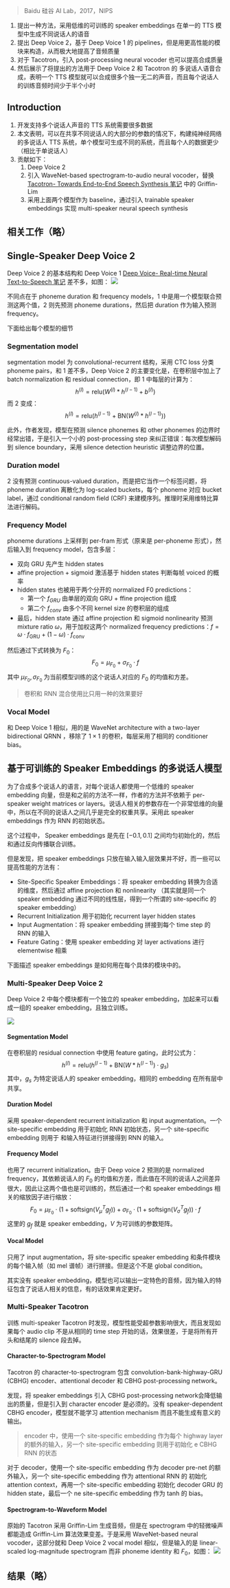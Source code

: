 > Baidu 硅谷 AI Lab，2017，NIPS

1. 提出一种方法，采用低维的可训练的 speaker embeddings 在单一的 TTS 模型中生成不同说话人的语音
2. 提出 Deep Voice 2，基于 Deep Voice 1 的 pipelines，但是用更高性能的模块来构造，从而极大地提高了音频质量
3. 对于 Tacotron，引入 post-processing neural vocoder 也可以提高合成质量
4. 然后展示了将提出的方法用于 Deep Voice 2 和 Tacotron 的 多说话人语音合成，表明一个 TTS 模型就可以合成很多个独一无二的声音，而且每个说话人的训练音频时间少于半个小时

## Introduction

1. 开发支持多个说话人声音的 TTS 系统需要很多数据
2. 本文表明，可以在共享不同说话人的大部分的参数的情况下，构建纯神经网络的多说话人 TTS 系统，单个模型可生成不同的系统，而且每个人的数据更少（相比于单说话人）
3. 贡献如下：
	1. Deep Voice 2
	2. 引入 WaveNet-based spectrogram-to-audio neural vocoder，替换 [Tacotron- Towards End-to-End Speech Synthesis 笔记](Tacotron-%20Towards%20End-to-End%20Speech%20Synthesis%20笔记.md) 中的 Griffin-Lim
	3. 采用上面两个模型作为 baseline，通过引入 trainable speaker embeddings  实现 multi-speaker neural speech synthesis


## 相关工作（略）

## Single-Speaker Deep Voice 2

Deep Voice 2 的基本结构和 Deep Voice 1 [Deep Voice- Real-time Neural Text-to-Speech 笔记](Deep%20Voice-%20Real-time%20Neural%20Text-to-Speech%20笔记.md) 差不多，如图：
![](image/Pasted%20image%2020230830163346.png)

不同点在于  phoneme duration 和 frequency models，1 中是用一个模型联合预测这两个值，2 则先预测 phoneme durations，然后把 duration 作为输入预测  frequency。

下面给出每个模型的细节

### Segmentation model 

segmentation model 为 convolutional-recurrent 结构，采用 CTC loss 分类 phoneme pairs，和 1 差不多，Deep Voice 2 的主要变化是，在卷积层中加上了  batch normalization 和 residual connection，即 1 中每层的计算为：
$$h^{(l)}=\text{relu}\left(W^{(l)}*h^{(l-1)}+b^{(l)}\right)$$
而 2 变成：
$$h^{(l)}=\text{relu}\left(h^{(l-1)}+\text{BN}\left(W^{(l)}*h^{(l-1)}\right)\right)$$

此外，作者发现，模型在预测 silence phonemes 和 other phonemes 的边界时经常出错，于是引入一个小的 post-processing step 来纠正错误：每次模型解码到  silence boundary，采用 silence detection heuristic 调整边界的位置。

### Duration model

2 没有预测 continuous-valued duration，而是把它当作一个标签问题，将 phoneme duration  离散化为 log-scaled buckets，每个 phoneme 对应 bucket label，通过 conditional random field (CRF) 来建模序列。推理时采用维特比算法进行解码。

### Frequency Model

phoneme durations 上采样到  per-fram 形式（原来是 per-phoneme 形式），然后输入到 frequency model，包含多层：
+ 双向 GRU 先产生 hidden states
+ affine projection + sigmoid 激活基于  hidden states 判断每帧 voiced 的概率
+ hidden states 也被用于两个分开的  normalized F0 predictions：
	+ 第一个 $f_{GRU}$ 由单层的双向 GRU + ffine projection 组成
	+ 第二个 $f_{conv}$ 由多个不同 kernel size 的卷积层的组成
+ 最后，hidden state 通过 affine projection 和 sigmoid nonlinearity 预测 mixture ratio $\omega$，用于加权这两个 normalized frequency predictions：$f=\omega\cdot f_\text{GRU}+(1-\omega)\cdot f_{\mathrm{conv}}$

然后通过下式转换为 $F_0$：
$$F_0=\mu_{F_0}+\sigma_{F_0}\cdot f$$
其中 $\mu_{F_0},\sigma_{F_0}$ 为当前模型训练的这个说话人对应的 $F_0$ 的均值和方差。
> 卷积和 RNN 混合使用比只用一种的效果要好

### Vocal Model

和 Deep Voice 1 相似，用的是  WaveNet architecture with a two-layer bidirectional QRNN ，移除了 $1\times 1$ 的卷积，每层采用了相同的  conditioner bias。

## 基于可训练的 Speaker Embeddings 的多说话人模型

为了合成多个说话人的语言，对每个说话人都使用一个低维的 speaker embedding 向量，但是和之前的方法不一样，作者的方法并不依赖于 per-speaker weight matrices or layers。说话人相关的参数存在一个非常低维的向量中，所以在不同的说话人之间几乎是完全的权重共享。采用此 speaker embeddings 作为 RNN 的初始状态。

这个过程中， Speaker embeddings 是先在 $[-0.1,0.1]$ 之间均匀初始化的，然后和通过反向传播联合训练。

但是发现，把 speaker embeddings 只放在输入输入层效果并不好，而一些可以提高性能的方法有：
+ Site-Specific Speaker Embeddings：将 speaker embedding 转换为合适的维度，然后通过 affine projection 和 nonlinearity （其实就是同一个 speaker embedding 通过不同的线性层，得到一个所谓的 site-specific 的 speaker embedding）
+ Recurrent Initialization 用于初始化 recurrent layer hidden states 
+ Input Augmentation：将 speaker embedding 拼接到每个 time step 的 RNN 的输入
+ Feature Gating：使用 speaker embedding 对 layer activations 进行 elementwise 相乘

下面描述 speaker embeddings 是如何用在每个具体的模块中的。

### Multi-Speaker Deep Voice 2

Deep Voice 2 中每个模块都有一个独立的 speaker embedding，加起来可以看成一组的 speaker  embedding，且独立训练。

![](image/Pasted%20image%2020230831101612.png)

#### Segmentation Model

在卷积层的 residual connection 中使用 feature gating，此时公式为：
$$h^{(l)}=\text{relu}\left(h^{(l-1)}+\text{BN}\left(W*h^{(l-1)}\right)\cdot g_s\right)$$
其中，$g_s$ 为特定说话人的  speaker embedding，相同的 embedding 在所有层中共享。

#### Duration Model

采用 speaker-dependent recurrent initialization 和 input augmentation。一个 site-specific embedding 用于初始化 RNN 初始状态，另一个 site-specific embedding 则用于 和输入特征进行拼接得到 RNN 的输入。

#### Frequency Model

也用了  recurrent initialization。由于 Deep voice 2 预测的是 normalized frequency，其依赖说话人的 $F_0$ 的均值和方差，而此值在不同的说话人之间差异很大，因此让这两个值也是可训练的，然后通过一个和 speaker embeddings 相关的缩放因子进行缩放：
$$F_0=\mu_{\mathrm{F}_0}\cdot\left(1+\mathrm{softsign}\left(V_{\mu}^Tg_f\right)\right)+\sigma_{\mathrm{F}_0}\cdot\left(1+\mathrm{softsign}\left(V_{\sigma}^Tg_f\right)\right)\cdot f$$
这里的 $g_f$ 就是 speaker embedding，$V$ 为可训练的参数矩阵。

#### Vocal Model

只用了  input augmentation，将 site-specific speaker embedding 和条件模块的每个输入帧（如 mel 谱帧）进行拼接。但是这个不是 global condition。

其实没有 speaker embedding，模型也可以输出一定特色的音频，因为输入的特征包含了说话人相关的信息，有的话效果肯定更好。

### Multi-Speaker Tacotron

训练 multi-speaker Tacotron 时发现，模型性能受超参数影响很大，而且发现如果每个 audio clip 不是从相同的 time step 开始的话，效果很差，于是将所有开头和结尾的 silence 段去掉。

#### Character-to-Spectrogram Model

Tacotron 的 character-to-spectrogram 包含  convolution-bank-highway-GRU (CBHG) encoder、attentional decoder 和  CBHG post-processing network。

发现，将 speaker embeddings 引入 CBHG post-processing network会降低输出的质量，但是引入到 character encoder 是必须的。没有 speaker-dependent CBHG encoder，模型就不能学习 attention mechanism 而且不能生成有意义的输出。
> encoder 中，使用一个 site-specific embedding 作为每个  highway layer 的额外的输入，另一个 site-specific embedding 则用于初始化 e CBHG RNN  的状态


对于 decoder，使用一个 site-specific embedding 作为 decoder pre-net 的额外输入，另一个 site-specific embedding 作为 attentional RNN 的 初始化 attention context，再用一个 site-specific embedding 初始化 decoder GRU  的 hidden state，最后一个 ne site-specific embedding 作为 tanh 的 bias。

#### Spectrogram-to-Waveform Model

原始的 Tacotron 采用 Griffin-Lim 生成音频，但是在 spectrogram 中的轻微噪声都能造成 Griffin-Lim 算法效果变差。于是采用 WaveNet-based neural vocoder，这部分就和 Deep Voice 2 vocal model 相似，但是输入的是 linear-scaled log-magnitude spectrogram 而非  phoneme identity 和 $F_0$，如图：
![](image/Pasted%20image%2020230831112630.png)

## 结果（略）

